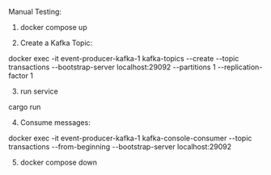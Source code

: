 Manual Testing:

1. docker compose up


2. Create a Kafka Topic:

docker exec -it event-producer-kafka-1 kafka-topics --create --topic transactions --bootstrap-server localhost:29092 --partitions 1 --replication-factor 1

3. run service

cargo run

4. Consume messages:

docker exec -it event-producer-kafka-1 kafka-console-consumer --topic transactions --from-beginning --bootstrap-server localhost:29092


5. docker compose down